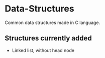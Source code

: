 # Data-Structures
Common data structures made in C language.

## Structures currently added
* Linked list, without head node

